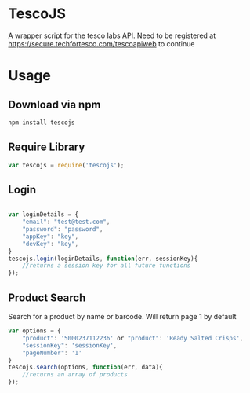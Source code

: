 # TescoJS

A wrapper script for the tesco labs API. Need to be registered at https://secure.techfortesco.com/tescoapiweb to continue

# Usage

## Download via npm

```javascript
npm install tescojs
```

## Require Library

```javascript
var tescojs = require('tescojs');
```

## Login

```javascript

var loginDetails = {
	"email": "test@test.com",
	"password": "password",
	"appKey": "key",
	"devKey": "key",
}
tescojs.login(loginDetails, function(err, sessionKey){
	//returns a session key for all future functions
});

```

## Product Search

Search for a product by name or barcode. Will return page 1 by default

```javascript
var options = {
	"product": '5000237112236' or "product": 'Ready Salted Crisps',
	"sessionKey": 'sessionKey',
	"pageNumber": '1'
}
tescojs.search(options, function(err, data){
	//returns an array of products
});
```
